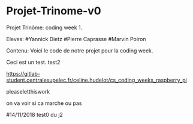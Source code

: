 ﻿# Projet-Trinome-v0

Projet Trinôme: coding week 1. 

Eleves: 
#Yannick Dietz
#Pierre Caprasse
#Marvin Poiron

Contenu:
Voici le code de notre projet pour la coding week. 

Ceci est un test.
test2

https://gitlab-student.centralesupelec.fr/celine.hudelot/cs_coding_weeks_raspberry_pi

pleaseletthiswork

on va voir si ca marche ou pas

#14/11/2018
test0 du j2


